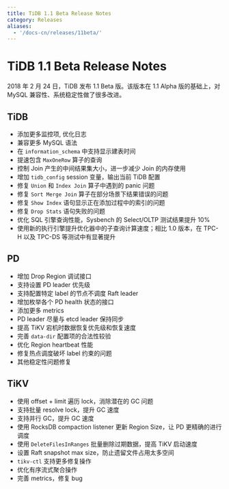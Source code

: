 ```yaml
---
title: TiDB 1.1 Beta Release Notes
category: Releases
aliases:
  - '/docs-cn/releases/11beta/'
---
```


# TiDB 1.1 Beta Release Notes

2018 年 2 月 24 日，TiDB 发布 1.1 Beta 版。该版本在 1.1 Alpha 版的基础上，对 MySQL 兼容性、系统稳定性做了很多改进。

## TiDB

+ 添加更多监控项, 优化日志
+ 兼容更多 MySQL 语法
+ 在 `information_schema` 中支持显示建表时间
+ 提速包含 `MaxOneRow` 算子的查询
+ 控制 Join 产生的中间结果集大小，进一步减少 Join 的内存使用
+ 增加 `tidb_config` session 变量，输出当前 TiDB 配置
+ 修复 `Union` 和 `Index Join` 算子中遇到的 panic 问题
+ 修复 `Sort Merge Join` 算子在部分场景下结果错误的问题
+ 修复 `Show Index` 语句显示正在添加过程中的索引的问题
+ 修复 `Drop Stats` 语句失败的问题
+ 优化 SQL 引擎查询性能，Sysbench 的 Select/OLTP 测试结果提升 10%
+ 使用新的执行引擎提升优化器中的子查询计算速度；相比 1.0 版本，在 TPC-H 以及 TPC-DS 等测试中有显著提升

## PD

+ 增加 Drop Region 调试接口
+ 支持设置 PD leader 优先级
+ 支持配置特定 label 的节点不调度 Raft leader
+ 增加枚举各个 PD health 状态的接口
+ 添加更多 metrics
+ PD leader 尽量与 etcd leader 保持同步
+ 提高 TiKV 宕机时数据恢复优先级和恢复速度
+ 完善 `data-dir` 配置项的合法性较验
+ 优化 Region heartbeat 性能
+ 修复热点调度破坏 label 约束的问题
+ 其他稳定性问题修复

## TiKV

+ 使用 offset + limit 遍历 lock，消除潜在的 GC 问题
+ 支持批量 resolve lock，提升 GC 速度
+ 支持并行 GC，提升 GC 速度
+ 使用 RocksDB compaction listener 更新 Region Size，让 PD 更精确的进行调度
+ 使用 `DeleteFilesInRanges` 批量删除过期数据，提高 TiKV 启动速度
+ 设置 Raft snapshot max size，防止遗留文件占用太多空间
+ `tikv-ctl` 支持更多修复操作
+ 优化有序流式聚合操作
+ 完善 metrics，修复 bug